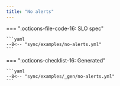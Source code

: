 ```yaml
---
title: "No alerts"
---
```


=== ":octicons-file-code-16: SLO spec"

    ```yaml
    --8<-- "sync/examples/no-alerts.yml"
    ```

=== ":octicons-checklist-16: Generated"

    ```yaml
    --8<-- "sync/examples/_gen/no-alerts.yml"
    ```
